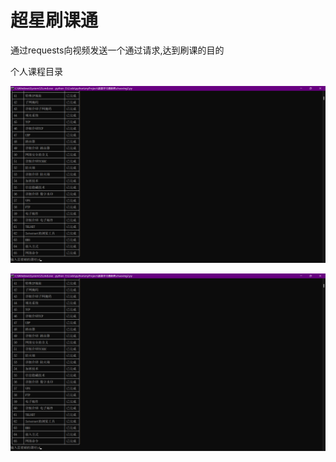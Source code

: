# 超星刷课通

通过requests向视频发送一个通过请求,达到刷课的目的

个人课程目录

![b8cd9d4b8148bf2bb0e248211c29b80](https://github.com/dont-touch-my-pudding/-/blob/main/31108d9d5a01b105bc932aeab33bfab.png)

![31108d9d5a01b105bc932aeab33bfab](https://github.com/dont-touch-my-pudding/-/blob/main/31108d9d5a01b105bc932aeab33bfab.png)
